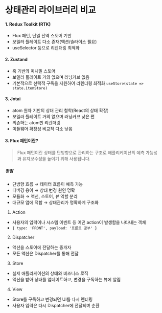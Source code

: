 # 상태관리 라이브러리 비교

#### 1. Redux Toolkit (RTK)

- Flux 패턴, 단일 전역 스토어 기반
- 보일러 플레이트 다소 존재(액션/슬라이스 필요)
- useSelector 등으로 리렌더링 최적화

#### 2. Zustand

- 훅 기반의 미니멀 스토어
- 보일러 플레이트 거의 없으며 러닝커브 없음
- 기본적으로 선택적 구독을 지원하여 리렌더링 최적화 `useStore(state => state.itemStore)`

#### 3. Jotai

- atom 원자 기반의 상태 관리 철학(React의 상태 확장)
- 보일러 플레이트 거의 없으며 러닝커브 낮은 편
- 의존하는 atom만 리렌더링
- 미들웨어 확장성 비교적 다소 낮음

#### 3. Flux 패턴이란?

> Flux 패턴이란 상태를 단방향으로 관리하는 구조로 애플리케이션의 예측 가능성과 유지보수성을 높이기 위해 사용됩니다.

##### 장점

- 단방향 흐름 → 데이터 흐름이 예측 가능
- 디버깅 용이 → 상태 변경 원인 명확
- 모듈화 → 액션, 스토어, 뷰 역할 분리
- 대규모 앱에 적합 → 상태관리가 명확하게 구조화

1. Action

- 사용자의 입력이나 시스템 이벤트 등 어떤 action이 발생함을 나타내는 객체
- `{ type: 'FRONT', payload: '프론트 공부' }`

2.  Dispatcher

- 액션을 스토어에 전달하는 중개자
- 모든 액션은 Dispatcher를 통해 전달

3. Store

- 실제 애플리케이션의 상태와 비즈니스 로직
- 액션을 받아 상태를 업데이트하고, 변경을 구독하는 뷰에 알림

4. View

- Store를 구독하고 변경되면 UI를 다시 렌더링
- 사용자 입력은 다시 Dispatcher에 전달되며 순환

